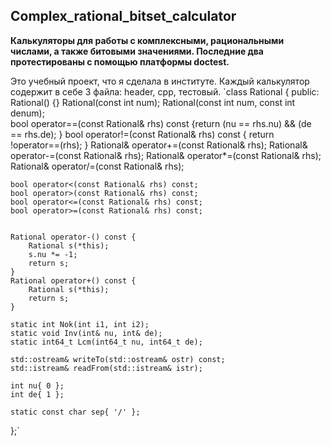 ## Complex_rational_bitset_calculator
**Калькуляторы для работы с комплексными, рациональными числами, а также битовыми значениями. Последние два протестированы с помощью платформы doctest.**

Это учебный проект, что я сделала в институте. Каждый калькулятор содержит в себе 3 файла: header, cpp, тестовый.
`class Rational {
public:
    Rational() {}
    Rational(const int num);
    Rational(const int num, const int denum);  
    bool operator==(const Rational& rhs) const {return (nu == rhs.nu) && (de == rhs.de); }
    bool operator!=(const Rational& rhs) const { return !operator==(rhs); }
    Rational& operator+=(const Rational& rhs);
    Rational& operator-=(const Rational& rhs);
    Rational& operator*=(const Rational& rhs);
    Rational& operator/=(const Rational& rhs);

    bool operator<(const Rational& rhs) const;
    bool operator>(const Rational& rhs) const;
    bool operator<=(const Rational& rhs) const;
    bool operator>=(const Rational& rhs) const;
    

    Rational operator-() const {
        Rational s(*this);
        s.nu *= -1;
        return s;
    }
    Rational operator+() const {
        Rational s(*this);
        return s;
    }

    static int Nok(int i1, int i2);
    static void Inv(int& nu, int& de);
    static int64_t Lcm(int64_t nu, int64_t de);

    std::ostream& writeTo(std::ostream& ostr) const;
    std::istream& readFrom(std::istream& istr);

    int nu{ 0 };
    int de{ 1 };

    static const char sep{ '/' };
};`
